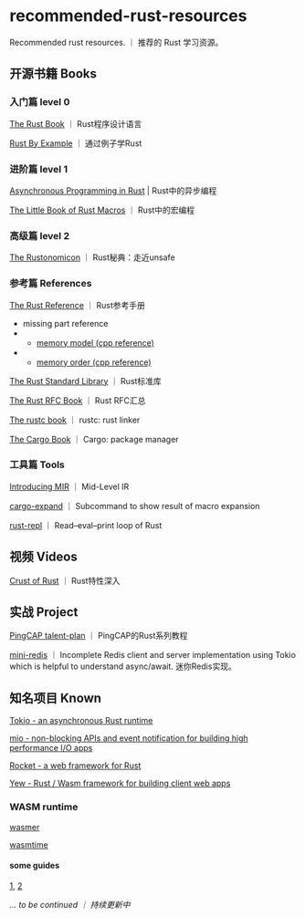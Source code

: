 # recommended-rust-resources
Recommended rust resources. ｜ 推荐的 Rust 学习资源。

## 开源书籍 Books

### 入门篇 level 0
[The Rust Book](https://doc.rust-lang.org/book/) ｜ Rust程序设计语言

[Rust By Example](https://doc.rust-lang.org/rust-by-example/) ｜ 通过例子学Rust

### 进阶篇 level 1
[Asynchronous Programming in Rust](https://rust-lang.github.io/async-book) | Rust中的异步编程

[The Little Book of Rust Macros](https://danielkeep.github.io/tlborm/book/index.html) ｜ Rust中的宏编程

### 高级篇 level 2
[The Rustonomicon](https://doc.rust-lang.org/nomicon/) ｜ Rust秘典：走近unsafe

### 参考篇 References
[The Rust Reference](https://doc.rust-lang.org/reference/introduction.html) ｜ Rust参考手册

- missing part reference
- - [memory model (cpp reference)](https://en.cppreference.com/w/cpp/language/memory_model)
- - [memory order (cpp reference)](https://en.cppreference.com/w/c/atomic/memory_order)

[The Rust Standard Library](https://doc.rust-lang.org/std/) ｜ Rust标准库

[The Rust RFC Book](https://rust-lang.github.io/rfcs/introduction.html) ｜ Rust RFC汇总

[The rustc book](https://doc.bccnsoft.com/docs/rust-1.36.0-docs-html/rustc/print.html#what-is-rustc) ｜ rustc: rust linker

[The Cargo Book](https://doc.rust-lang.org/cargo/) ｜ Cargo: package manager

### 工具篇 Tools
[Introducing MIR](https://blog.rust-lang.org/2016/04/19/MIR.html) ｜ Mid-Level IR

[cargo-expand](https://github.com/dtolnay/cargo-expand) ｜ Subcommand to show result of macro expansion

[rust-repl](https://replit.com/new/rust) ｜ Read–eval–print loop of Rust


## 视频 Videos
[Crust of Rust](https://www.youtube.com/watch?v=rAl-9HwD858&list=PLqbS7AVVErFiWDOAVrPt7aYmnuuOLYvOa) ｜ Rust特性深入

## 实战 Project
[PingCAP talent-plan](https://github.com/pingcap/talent-plan) ｜ PingCAP的Rust系列教程

[mini-redis](https://github.com/tokio-rs/mini-redis) ｜ Incomplete Redis client and server implementation using Tokio which is helpful to understand async/await. 迷你Redis实现。

## 知名项目 Known
[Tokio - an asynchronous Rust runtime](https://github.com/tokio-rs/tokio)

[mio - non-blocking APIs and event notification for building high performance I/O apps](https://github.com/tokio-rs/mio)

[Rocket - a web framework for Rust](https://github.com/SergioBenitez/Rocket/tree/v0.5-rc)

[Yew - Rust / Wasm framework for building client web apps](https://github.com/yewstack/yew)

### WASM runtime
[wasmer](https://github.com/wasmerio/wasmer)

[wasmtime](https://github.com/bytecodealliance/wasmtime)

#### some guides
[1](https://www.joshfinnie.com/blog/using-webassembly-created-in-rust-for-fast-react-components/), [2](https://www.lirui.tech/post/2022/bf75512a88f1.html)



*... to be continued ｜ 持续更新中*
